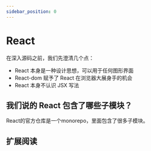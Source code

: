 ```yaml
---
sidebar_position: 0
---
```


# React

在深入源码之前，我们先澄清几个点：

- React 本身是一种设计思想，可以用于任何图形界面
- React-dom 赋予了 React 在浏览器大展身手的机会
- React 本身不认识 JSX 写法

## 我们说的 React 包含了哪些子模块？

React的官方仓库是一个monorepo，里面包含了很多子模块。

## 扩展阅读
